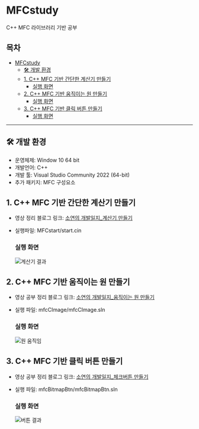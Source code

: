 # MFCstudy
C++ MFC 라이브러리 기반 공부

## 목차
- [MFCstudy]([#mfcstudy](https://github.com/guaba98/MFCstudy#mfcstudy))
  * [🛠️ 개발 환경](https://github.com/guaba98/MFCstudy#%EF%B8%8F-%EA%B0%9C%EB%B0%9C-%ED%99%98%EA%B2%BD)
  * [1. C++ MFC 기반 간단한 계산기 만들기](#1-c---mfc---------------)
    + [실행 화면](#-----)
  * [2. C++ MFC 기반 움직이는 원 만들기](#2-c---mfc--------------)
    + [실행 화면](#------1)
  * [3. C++ MFC 기반 클릭 버튼 만들기](#3-c---mfc-------------)
    + [실행 화면](#------2)

---

## 🛠️ 개발 환경
- 운영체제: Window 10 64 bit
- 개발언어: C++ 
- 개발 툴: Visual Studio Community 2022 (64-bit)
- 추가 패키지: MFC 구성요소

## 1. C++ MFC 기반 간단한 계산기 만들기

- 영상 정리 블로그 링크: [소연의 개발일지_계산기 만들기](https://giveme-happyending.tistory.com/212)
- 실행파일: MFCstart/start.cin
  
  ### 실행 화면
  ![계산기 결과](https://github.com/guaba98/calculator_in_cplusplus/assets/121913371/7fc1296b-6b44-4122-b8e9-419b73d08a4b)

## 2. C++ MFC 기반 움직이는 원 만들기
- 영상 공부 정리 블로그 링크: [소연의 개발일지_움직이는 원 만들기](https://giveme-happyending.tistory.com/213)
- 실행 파일: mfcCImage/mfcCImage.sln
  
  ### 실행 화면
  ![원 움직임](https://github.com/guaba98/MFCstudy/assets/121913371/ddcbee89-26fc-42ce-a41a-899921e1b259)

## 3. C++ MFC 기반 클릭 버튼 만들기
  - 영상 공부 정리 블로그 링크: [소연의 개발일지_체크버튼 만들기](https://giveme-happyending.tistory.com/214)
  - 실행 파일: mfcBitmapBtn/mfcBitmapBtn.sln

      ### 실행 화면
      ![버튼 결과](https://github.com/guaba98/MFCstudy/assets/121913371/26bfb1a6-cc30-4ff4-b2af-1474afcbbce3)
